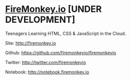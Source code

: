 # [FireMonkey.io](http://firemonkey.io) [UNDER DEVELOPMENT]
Teenagers Learning HTML, CSS & JavaScript in the Cloud.

Site: http://firemonkey.io

Github: https://github.com/firemonkeyio/firemonkeyio

Twitter: http://twitter.com/firemonkeyio

Notebook: http://notebook.firemonkey.io
